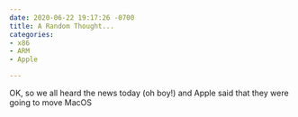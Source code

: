 ```yaml
---
date: 2020-06-22 19:17:26 -0700
title: A Random Thought...
categories:
- x86
- ARM
- Apple

---
```

OK, so we all heard the news today (oh boy!) and Apple said that they were going to move MacOS